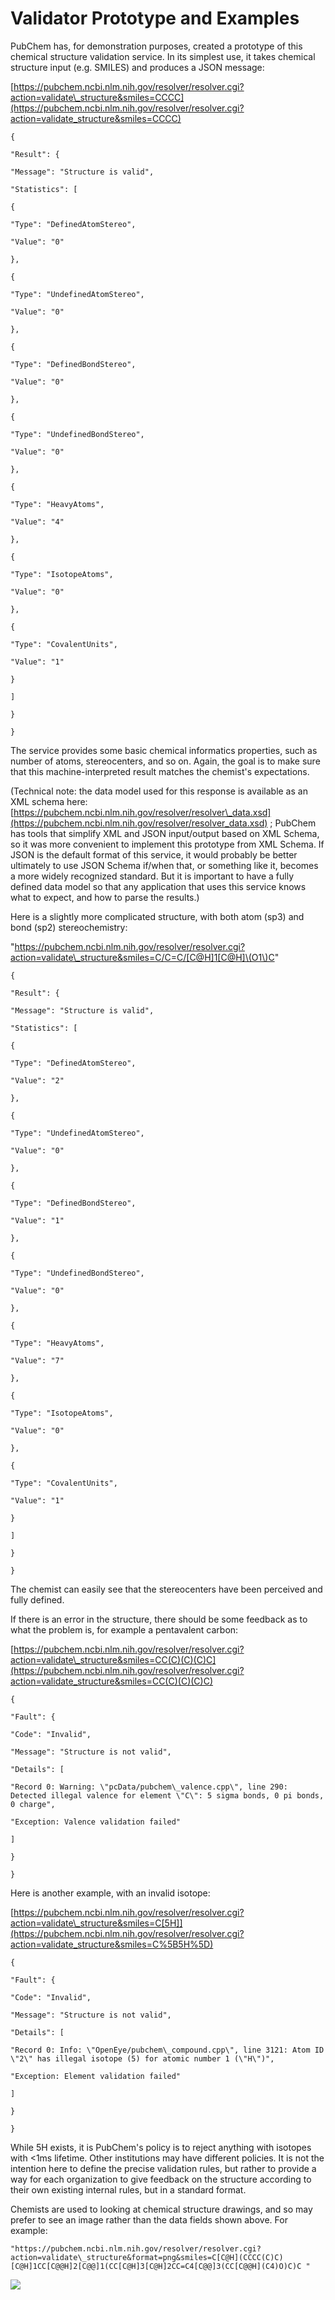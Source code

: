 # Validator Prototype and Examples

PubChem has, for demonstration purposes, created a prototype of this chemical structure validation service. In its simplest use, it takes chemical structure input (e.g. SMILES) and produces a JSON message:

[https://pubchem.ncbi.nlm.nih.gov/resolver/resolver.cgi?action=validate\_structure&smiles=CCCC](https://pubchem.ncbi.nlm.nih.gov/resolver/resolver.cgi?action=validate_structure&smiles=CCCC)

```
{

"Result": {

"Message": "Structure is valid",

"Statistics": [

{

"Type": "DefinedAtomStereo",

"Value": "0"

},

{

"Type": "UndefinedAtomStereo",

"Value": "0"

},

{

"Type": "DefinedBondStereo",

"Value": "0"

},

{

"Type": "UndefinedBondStereo",

"Value": "0"

},

{

"Type": "HeavyAtoms",

"Value": "4"

},

{

"Type": "IsotopeAtoms",

"Value": "0"

},

{

"Type": "CovalentUnits",

"Value": "1"

}

]

}

}
```

The service provides some basic chemical informatics properties, such as number of atoms, stereocenters, and so on. Again, the goal is to make sure that this machine-interpreted result matches the chemist's expectations.

(Technical note: the data model used for this response is available as an XML schema here: [https://pubchem.ncbi.nlm.nih.gov/resolver/resolver\_data.xsd](https://pubchem.ncbi.nlm.nih.gov/resolver/resolver_data.xsd) ; PubChem has tools that simplify XML and JSON input/output based on XML Schema, so it was more convenient to implement this prototype from XML Schema. If JSON is the default format of this service, it would probably be better ultimately to use JSON Schema if/when that, or something like it, becomes a more widely recognized standard. But it is important to have a fully defined data model so that any application that uses this service knows what to expect, and how to parse the results.)

Here is a slightly more complicated structure, with both atom (sp3) and bond (sp2) stereochemistry:

"https://pubchem.ncbi.nlm.nih.gov/resolver/resolver.cgi?action=validate\_structure&smiles=C/C=C/[C@H]1[C@H]\(O1\)C"

```
{

"Result": {

"Message": "Structure is valid",

"Statistics": [

{

"Type": "DefinedAtomStereo",

"Value": "2"

},

{

"Type": "UndefinedAtomStereo",

"Value": "0"

},

{

"Type": "DefinedBondStereo",

"Value": "1"

},

{

"Type": "UndefinedBondStereo",

"Value": "0"

},

{

"Type": "HeavyAtoms",

"Value": "7"

},

{

"Type": "IsotopeAtoms",

"Value": "0"

},

{

"Type": "CovalentUnits",

"Value": "1"

}

]

}

}
```

The chemist can easily see that the stereocenters have been perceived and fully defined.

If there is an error in the structure, there should be some feedback as to what the problem is, for example a pentavalent carbon:

[https://pubchem.ncbi.nlm.nih.gov/resolver/resolver.cgi?action=validate\_structure&smiles=CC(C)(C)(C)C](https://pubchem.ncbi.nlm.nih.gov/resolver/resolver.cgi?action=validate_structure&smiles=CC(C)(C)(C)C)

```
{

"Fault": {

"Code": "Invalid",

"Message": "Structure is not valid",

"Details": [

"Record 0: Warning: \"pcData/pubchem\_valence.cpp\", line 290: Detected illegal valence for element \"C\": 5 sigma bonds, 0 pi bonds, 0 charge",

"Exception: Valence validation failed"

]

}

}
```

Here is another example, with an invalid isotope:

[https://pubchem.ncbi.nlm.nih.gov/resolver/resolver.cgi?action=validate\_structure&smiles=C[5H]](https://pubchem.ncbi.nlm.nih.gov/resolver/resolver.cgi?action=validate_structure&smiles=C%5B5H%5D)

```
{

"Fault": {

"Code": "Invalid",

"Message": "Structure is not valid",

"Details": [

"Record 0: Info: \"OpenEye/pubchem\_compound.cpp\", line 3121: Atom ID \"2\" has illegal isotope (5) for atomic number 1 (\"H\")",

"Exception: Element validation failed"

]

}

}
```

While 5H exists, it is PubChem's policy is to reject anything with isotopes with \<1ms lifetime. Other institutions may have different policies. It is not the intention here to define the precise validation rules, but rather to provide a way for each organization to give feedback on the structure according to their own existing internal rules, but in a standard format.

Chemists are used to looking at chemical structure drawings, and so may prefer to see an image rather than the data fields shown above. For example:

`"https://pubchem.ncbi.nlm.nih.gov/resolver/resolver.cgi?action=validate\_structure&format=png&smiles=C[C@H](CCCC(C)C)[C@H]1CC[C@@H]2[C@@]1(CC[C@H]3[C@H]2CC=C4[C@@]3(CC[C@@H](C4)O)C)C "`

![](validator-figure-1.png)
